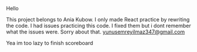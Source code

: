 Hello

This project belongs to Ania Kubow. I only made React practice by rewriting the code.
I had issues practicing this code. I fixed them but i dont remember what the issues were. Sorry about that.
yunusemreyilmaz347@gmail.com

Yea im too lazy to finish scoreboard
